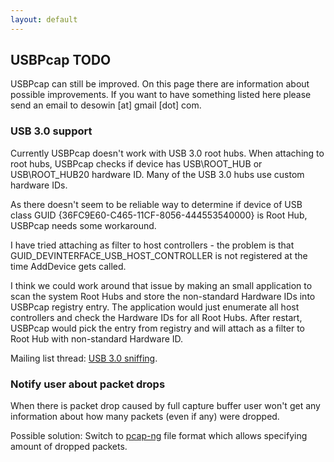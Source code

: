 ```yaml
---
layout: default
---
```


USBPcap TODO
------------

USBPcap can still be improved. On this page there are information about possible improvements. If you want to have something listed here please send an email to desowin \[at\] gmail \[dot\] com.

### USB 3.0 support

Currently USBPcap doesn't work with USB 3.0 root hubs. When attaching to root hubs, USBPcap checks if device has USB\\ROOT\_HUB or USB\\ROOT\_HUB20 hardware ID. Many of the USB 3.0 hubs use custom hardware IDs.

As there doesn't seem to be reliable way to determine if device of USB class GUID {36FC9E60-C465-11CF-8056-444553540000} is Root Hub, USBPcap needs some workaround.

I have tried attaching as filter to host controllers - the problem is that GUID\_DEVINTERFACE\_USB\_HOST\_CONTROLLER is not registered at the time AddDevice gets called.

I think we could work around that issue by making an small application to scan the system Root Hubs and store the non-standard Hardware IDs into USBPcap registry entry. The application would just enumerate all host controllers and check the Hardware IDs for all Root Hubs. After restart, USBPcap would pick the entry from registry and will attach as a filter to Root Hub with non-standard Hardware ID.

Mailing list thread: [USB 3.0 sniffing](https://groups.google.com/d/msg/usbpcap/J3xw10oQpVI/SQMFu9VD_eIJ).

### Notify user about packet drops

When there is packet drop caused by full capture buffer user won't get any information about how many packets (even if any) were dropped.

Possible solution: Switch to [pcap-ng](http://www.winpcap.org/ntar/draft/PCAP-DumpFileFormat.html) file format which allows specifying amount of dropped packets.
